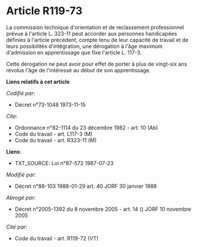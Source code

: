 # Article R119-73

La commission technique d'orientation et de reclassement professionnel prévue à l'article L. 323-11 peut accorder aux
personnes handicapées définies à l'article précédent, compte tenu de leur capacité de travail et de leurs possibilités
d'intégration, une dérogation à l'âge maximum d'admission en apprentissage que fixe l'article L. 117-3.

Cette dérogation ne peut avoir pour effet de porter à plus de vingt-six ans révolus l'âge de l'intéressé au début de son
apprentissage.

**Liens relatifs à cet article**

_Codifié par_:

  - Décret n°73-1048 1973-11-15

_Cite_:

  - Ordonnance n°82-1114 du 23 décembre 1982 - art. 10 (Ab)
  - Code du travail - art. L117-3 (M)
  - Code du travail - art. R323-11 (M)

**Liens**:

  - TXT_SOURCE: Loi n°87-572 1987-07-23

_Modifié par_:

  - Décret n°88-103 1988-01-29 art. 40 JORF 30 janvier 1988

_Abrogé par_:

  - Décret n°2005-1392 du 8 novembre 2005 - art. 14 () JORF 10 novembre 2005

_Cité par_:

  - Code du travail - art. R119-72 (VT)
